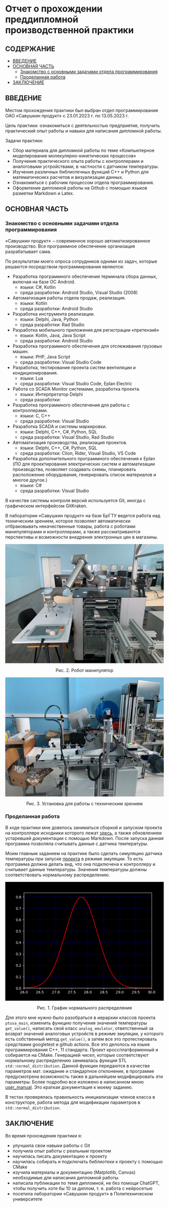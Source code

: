 # Отчет о прохождении преддипломной производственной практики

## СОДЕРЖАНИЕ

+ [ВВЕДЕНИЕ](#введение)
+ [ОСНОВНАЯ ЧАСТЬ](#основная-часть)
  + [Знакомство с основными задачами отдела программирования](#знакомство-с-основными-задачами-отдела-программирования)
  + [Проделанная работа](#проделанная-работа)
+ [ЗАКЛЮЧЕНИЕ](#заключение)

## ВВЕДЕНИЕ

Местом прохождения практики был выбран отдел программирования ОАО «Савушкин продукт» с 23.01.2023 г. по 13.05.2023 г.

Цель практики: ознакомиться с деятельностью предприятия, получить практический опыт работы и навыки для написания дипломной работы.

Задачи практики:

+ Сбор материала для дипломной работы по теме «Компьютерное моделирование молекулярно-кинетических процессов»
+ Получения практического опыта работы с контроллерами и аналоговыми устройствами, в частности с датчиком температуры.
+ Изучение различных библиотечных функций С++ и Python для математичесикх расчетов и визуализации данных.
+ Ознакомиться с рабочим процессом отдела программирования.
+ Оформление дипломной работы на Github c помощью языков разметки Markdown и Latex.

## ОСНОВНАЯ ЧАСТЬ

### Знакомство с основными задачами отдела программирования

«Савушкин продукт» $-$ современное хорошо автоматизированное производство. Все программное обеспечение организация разрабатывает сама.

По результатам моего опроса сотрудников одними из задач, которые решаются посредством программирования являются:

+ Разработка программного обеспечения терминала сбора данных, включая на базе ОС Android.
  + языки: C#, Kotlin
  + среда разработки: Android Studio, Visual Studio (2008)
+ Автоматизация работы отдела продаж, реализация.
  + языки: Kotlin
  + среда разработки: Android Studio
+ Разработка инструмента реализации.
  + языки: Delphi, Java, Python
  + среда разработки: Rad Studio
+ Разработка мобильного приложения для регистрации «претензий»
  + языки:  Kotlin, Java, Java Script
  + среда разработки: Android Studio
+ Разработка программного обеспечения для отслеживания грузовых машин.
  + языки: PHP, Java Script
  + среда разработки: Visual Studio Code
+ Разработка, тестирование проекта систем вентиляции и кондиционирования.
  + языки: Lua
  + среда разработки: Visual Studio Code, Eplan Electric
+ Работа со SCADA Monitor системами, разработка проекта.
  + языки: Интерпретатор Delphi
  + среда разработки:
+ Разработка программного обеспечения для работы с контроллерами.
  + языки: C, C++
  + среда разработки: Visual Studio
+ Разработка SCADA и системы маркировки.
  + языки: Delphi, C++, C#, Python, SQL
  + среда разработки: Visual Studio, Rad Studio
+ Автоматизация производства, реализация проектов.
  + языки: Delphi, C++, C#, Python, SQL
  + среда разработки: Clion, Rider, Visual Studio, VS Code
+ Разработка дополнительного программного обеспечения к Eplan (ПО для проектирования электрических систем и автоматизации производства, позволяет создавать схемы, планировать расположение оборудования, генерировать список материалов и многое другое.)
  + языки: C#
  + среда разработки: Visual Studio

В качестве системы контроля версий используется Git, иногда с графическом интерфейсом GitKraken.

В лаборатории «Савушкин продукт» на базе БрГТУ ведется работа над техническим зрением, которое позволяет автоматически отбраковывать некачественные товары, работа с роботами манипуляторами и контроллерами, а также рассматриваются перспективы и возможности внедрения электронных цен в магазины.

<p align="center">
<img align="center" src="report_images/маншир.jpg"> </p>
<p align="center"> Рис. 2. Робот манипулятор </p>
<p align="center">

<p align="center">
<img align="center" src="report_images/техзрение.jpg"> </p>
<p align="center"> Рис. 3. Установка для работы с техническим зрением </p>

### Проделанная работа

В ходе практики мне довелось заниматься сборкой и запуском проекта на контроллере исходники которого лежат [здесь](https://github.com/savushkin-r-d/T1-PLCnext-Demo), а также обновлением устаревшей документации с помощью Markdown. После запуска данная программа позволяла считывать данные с датчика температуры.

Моим главным заданием на практике было сделать симуляцию датчика температуры при запуске [проекта](https://github.com/savushkin-r-d/ptusa_main) в режиме эмуляции. То есть программа должна делать вид, что она подключена к контроллеру и считывает данные температуры. Значения температуры должны соответствовать нормальному распределению.

<p align="center">
<img align="center" src="report_images/normal.png"> </p>
<p align="center"> Рис. 1. График нормального распределения </p>

Для этого мне нужно было разобраться в иерархии классов проекта ```ptusa_main```, изменить функцию получения значений температуры ```get_value()```, написать свой класс ```analog_emulator```, ответственный за возврат значений аналоговых устройств в режиме эмуляции, у которого есть собственный метод ```get_value()```, а затем все это протестировать средствами googletest и github actions. Все это делолось на языке программирования C++, 11 стандарта. Проект кроссплатформенный и собирается на CMake. Генерацией чисел, которые соответствуют нормальному распределению занималась функция STL ```std::normal_distribution```. Данной функции передаются в качестве параметров мат. ожидание и стандартное отклонение, в программе предусмотрена возможность также в дальнейшем модифицировать эти параметры. Более подробно все изложено в написанном мною [user_manual](https://github.com/NogameNo-life/ptusa_main/tree/dev_manual/docs/user_manual). Это краткая документация к моему заданию.

В тестах проверялась правильность инициализации членов класса в конструкторе, работа метода для модификации параметров  в ```std::normal_distribution```.

## ЗАКЛЮЧЕНИЕ

Во время прохождения практики я:

+ улучшила свои навыки работы с Git
+ получила опыт работы с реальным проектом
+ научилась писать документацию к проекту
+ научилась cобирать и подключать библиотеки к проекту с помощью CMake
+ изучила материалы и документацию (Matplotlib, Canvas) необходимые для написания дипломной работы
+ написала публикации по теме дипломной, не без помощи ChatGPT, чтобы получить хотя бы 10 за диплом, т. е. работа с нейросетью
+ посетила лаборатории «Савушкин продукт» в Политехническом университете
